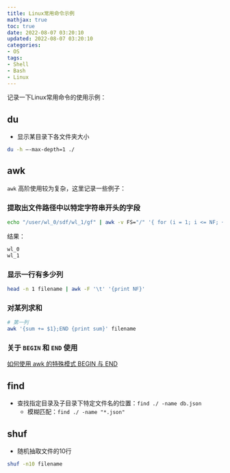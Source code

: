 ```yaml
---
title: Linux常用命令示例
mathjax: true
toc: true
date: 2022-08-07 03:20:10
updated: 2022-08-07 03:20:10
categories:
- OS
tags:
- Shell
- Bash
- Linux
---
```

记录一下Linux常用命令的使用示例：

<!--more-->

## du
- 显示某目录下各文件夹大小
```bash
du -h –-max-depth=1 ./
```

## awk

`awk` 高阶使用较为复杂，这里记录一些例子：

### 提取出文件路径中以特定字符串开头的字段
```bash
echo "/user/wl_0/sdf/wl_1/gf" | awk -v FS="/" '{ for (i = 1; i <= NF; ++i) {if ( $i ~ /^wl/ ) print $i} }'
```
结果：
```bash
wl_0
wl_1
```

### 显示一行有多少列
```bash
head -n 1 filename | awk -F '\t' '{print NF}'
```

### 对某列求和
```bash
# 第一列
awk '{sum += $1};END {print sum}' filename
```

### 关于 `BEGIN` 和 `END` 使用
[如何使用 awk 的特殊模式 BEGIN 与 END](https://www.linuxprobe.com/awk-begin-end.html)

## find
- 查找指定目录及子目录下特定文件名的位置：`find ./ -name db.json`
  - 模糊匹配：`find ./ -name "*.json"`

## shuf
- 随机抽取文件的10行
```bash
shuf -n10 filename
```
